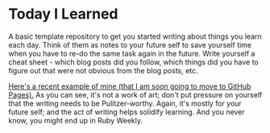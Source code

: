 # Today I Learned

A basic template repository to get you started writing about things you learn each day. Think of them as notes to your future self to save yourself time when you have to re-do the same task again in the future. Write yourself a cheat sheet - which blog posts did you follow, which things did you have to figure out that were not obvious from the blog posts, etc.

[Here's a recent example of mine (that I am soon going to move to GitHub Pages).](https://dev.to/raghubetina/building-a-multi-step-form-in-rails-with-wicked-l0g) As you can see, it's not a work of art; don't put pressure on yourself that the writing needs to be Pulitzer-worthy. Again, it's mostly for your future self; and the act of writing helps solidify learning. And you never know, you might end up in Ruby Weekly.
